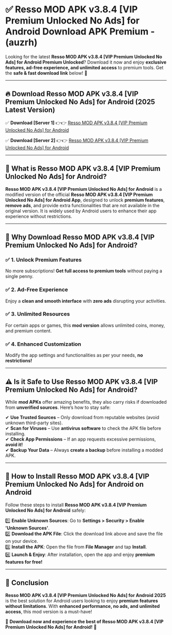 
# ✅ Resso MOD APK v3.8.4 [VIP Premium Unlocked No Ads] for Android Download APK Premium -  (auzrh) 

Looking for the latest **Resso MOD APK v3.8.4 [VIP Premium Unlocked No Ads] for Android Premium Unlocked**? Download it now and enjoy **exclusive features, ad-free experience, and unlimited access** to premium tools. Get the **safe & fast download link** below! 🚀

---

## 🔥 Download Resso MOD APK v3.8.4 [VIP Premium Unlocked No Ads] for Android (2025 Latest Version)

✅ **Download [Server 1]** 👉👉 [Resso MOD APK v3.8.4 [VIP Premium Unlocked No Ads] for Android ](https://apkcomod.com?title=Resso_MOD_APK_v3.8.4_[VIP_Premium_Unlocked_No_Ads]_for_Android)  

✅ **Download [Server 2]** 👉👉 [Resso MOD APK v3.8.4 [VIP Premium Unlocked No Ads] for Android ](https://apkcomod.com?title=Resso_MOD_APK_v3.8.4_[VIP_Premium_Unlocked_No_Ads]_for_Android)  


---

## 📌 What is Resso MOD APK v3.8.4 [VIP Premium Unlocked No Ads] for Android?

**Resso MOD APK v3.8.4 [VIP Premium Unlocked No Ads] for Android** is a modified version of the official **Resso MOD APK v3.8.4 [VIP Premium Unlocked No Ads] for Android App**, designed to unlock **premium features**, **remove ads**, and provide extra functionalities that are not available in the original version. It is widely used by Android users to enhance their app experience without restrictions.

---

## 🌟 Why Download Resso MOD APK v3.8.4 [VIP Premium Unlocked No Ads] for Android?

### ✅ 1. Unlock Premium Features
No more subscriptions! **Get full access to premium tools** without paying a single penny.

### ✅ 2. Ad-Free Experience
Enjoy a **clean and smooth interface** with **zero ads** disrupting your activities.

### ✅ 3. Unlimited Resources
For certain apps or games, this **mod version** allows unlimited coins, money, and premium content.

### ✅ 4. Enhanced Customization
Modify the app settings and functionalities as per your needs, **no restrictions!**

---

## ⚠️ Is it Safe to Use Resso MOD APK v3.8.4 [VIP Premium Unlocked No Ads] for Android?

While **mod APKs** offer amazing benefits, they also carry risks if downloaded from **unverified sources**. Here’s how to stay safe:

✔ **Use Trusted Sources** – Only download from reputable websites (avoid unknown third-party sites).  
✔ **Scan for Viruses** – Use **antivirus software** to check the APK file before installing.  
✔ **Check App Permissions** – If an app requests excessive permissions, **avoid it!**  
✔ **Backup Your Data** – Always **create a backup** before installing a modded APK.

---

## 📲 How to Install Resso MOD APK v3.8.4 [VIP Premium Unlocked No Ads] for Android on Android

Follow these steps to install **Resso MOD APK v3.8.4 [VIP Premium Unlocked No Ads] for Android** safely:

1️⃣ **Enable Unknown Sources**: Go to **Settings > Security > Enable 'Unknown Sources'**.  
2️⃣ **Download the APK File**: Click the download link above and save the file on your device.  
3️⃣ **Install the APK**: Open the file from **File Manager** and tap **Install**.  
4️⃣ **Launch & Enjoy**: After installation, open the app and enjoy **premium features for free!**

---

## 🚀 Conclusion

**Resso MOD APK v3.8.4 [VIP Premium Unlocked No Ads] for Android 2025** is the best solution for Android users looking to enjoy **premium features without limitations**. With **enhanced performance, no ads, and unlimited access**, this mod version is a must-have!

🔻 **Download now and experience the best of Resso MOD APK v3.8.4 [VIP Premium Unlocked No Ads] for Android!** 🔻

